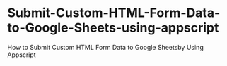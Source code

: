 # Submit-Custom-HTML-Form-Data-to-Google-Sheets-using-appscript
How to Submit Custom HTML Form Data to Google Sheetsby Using Appscript
